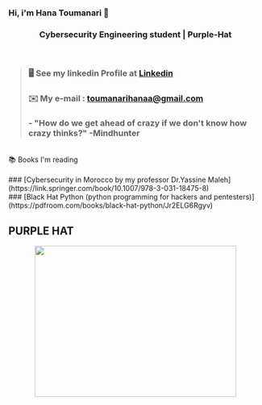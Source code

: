 ### Hi, i'm Hana Toumanari 👋
<h3 align="center">Cybersecurity Engineering student | Purple-Hat</h3></br>

> ### 🖥️  See my linkedin Profile at [Linkedin](https://www.linkedin.com/in/hana-toumanari-53a3431a3/)</br>
> ### ✉️  My e-mail : toumanarihanaa@gmail.com</br>
 > ### - "How do we get ahead of crazy if we don't know how crazy thinks?" -Mindhunter </br>
 <br/>
 📚 Books I'm reading<br/>
 <br/>
### [Cybersecurity in Morocco by my professor Dr.Yassine Maleh](https://link.springer.com/book/10.1007/978-3-031-18475-8)<br/>
### [Black Hat Python (python programming for hackers and pentesters)](https://pdfroom.com/books/black-hat-python/Jr2ELG6Rgyv)<br/>
 

               
<h2 center="align">PURPLE HAT </h2>
 <p align="center">
  <img src="Images/Purple-Hat-Hana.png" width="400" height="300">
  </p>




<!--
**HANATM/HANATM** is a ✨ _special_ ✨ repository because its `README.md` (this file) appears on your GitHub profile.

Here are some ideas to get you started:

- 🔭 I’m currently working on 
- 🌱 I’m currently learning ...
- 👯 I’m looking to collaborate on ...
- 🤔 I’m looking for help with ...
- 💬 Ask me about ...
- 📫 How to reach me: ...
- 😄 Pronouns: ...
- ⚡ Fun fact: ...
-->

